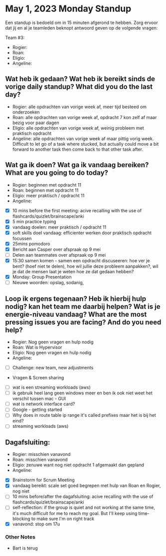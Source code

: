 # May 1, 2023 Monday Standup

Een standup is bedoeld om in 15 minuten afgerond te hebben. Zorg ervoor dat jij en al je teamleden beknopt antwoord geven op de volgende vragen:

Team #3:

- Rogier:
- Roan:
- Eligio:
- Angeline:

## Wat heb ik gedaan? Wat heb ik bereikt sinds de vorige daily standup? What did you do the last day?

- Rogier: alle opdrachten van vorige week af, meer tijd besteed om onderzoeken
- Roan: alle opdrachten van vorige week af, opdracht 7 kon zelf af maar bezig voor paar dagen
- Eligio: alle opdrachten van vorige week af, weinig probleem met praktisch opdracht
- Angeline: alle opdrachten van vorige week af maar pittig vorig week. Difficult to let go of a task where stucked, but actually could move a bit forward to another task then come back to that other task after.

## Wat ga ik doen? Wat ga ik vandaag bereiken? What are you going to do today?

- Rogier: beginnen met opdracht 11
- Roan: beginnen met opdracht 11
- Eligio: meer praktisch / opdracht 11
- Angeline:
- [x] 10 mins before the first meeting: acive recalling with the use of flashcards/quizlet/brainscape/anki
- [x] 5 min practice typing
- [x] vandaag doelen: meer praktisch / opdracht 11
- [x] soft skills doel vandaag: efficienter werken door praktisch opdracht focussen
- [x] 25mins pomodoro
- [x] Bericht aan Casper over afspraak op 9 mei
- [ ] Delen aan teammates over afspraak op 9 mei
- [x] 15:30 samen komen - samen een opdracht discuseeren: hoe ver je bent? (hoef niet te delen), hoe wil jullie deze probleem aanpakken?, wil je dat de mensen laat je weten hoe ze dat gedaan hebben?
- [x] Monday: Group Presentation
- [ ] Nieuwe woorden: opslag, sodanig,

## Loop ik ergens tegenaan? Heb ik hierbij hulp nodig? kan het team me daarbij helpen? Wat is je energie-niveau vandaag? What are the most pressing issues you are facing? And do you need help?

- Rogier: Nog geen vragen en hulp nodig
- Roan: Wat is Hypervisor
- Eligio: Nog geen vragen en hulp nodig
- Angeline:
- [ ] Challenge: new team, new adjustments
- Vragen & Screen sharing
- [ ] wat is een streaming workloads (aws)
- [ ] ik gebruik heel lang geen windows meer en ben ik ook niet weet het verschil tussen mac - GUI
- [ ] wat is network interface card?
- [ ] Google - getting started
- [ ] Why does in route table ip range it's called prefixes maar het is bij het eind?
- [ ] streaming workloads (aws)

## Dagafsluiting:

- Rogier: misschien vanavond
- Roan: misschien vanavond
- Eligio: zenuwe want nog niet opdracht 1 afgemaakt dan gepland
- Angeline:
- [x] Brainstorm for Scrum Meeting
- [x] vandaag bereikt: scale set goed begrepen met hulp van Roan en Rogier, nog niet
- [ ] 10 mins before/after the dagafsluiting: acive recalling with the use of flashcards/quizlet/brainscape/anki
- [ ] self-reflection: if the group is quiet and not working at the same time, it's much difficult for me to reach my goal. But I'll keep using time-blocking to make sure I'm on right track
- [x] vanavond: stop om 17u

### Other Notes

- Bart is terug
